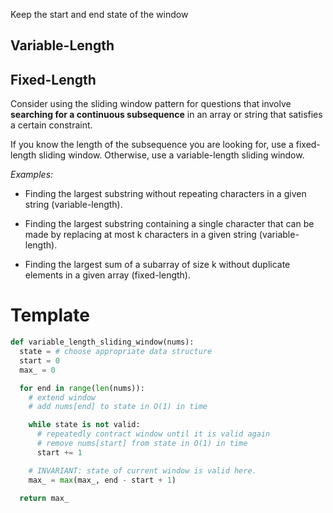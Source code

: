 Keep the start and end state of the window 

## Variable-Length
## Fixed-Length

Consider using the sliding window pattern for questions that involve **searching for a continuous subsequence** in an array or string that satisfies a certain constraint.

If you know the length of the subsequence you are looking for, use a fixed-length sliding window. Otherwise, use a variable-length sliding window.

_Examples:_

- Finding the largest substring without repeating characters in a given string (variable-length).
    
- Finding the largest substring containing a single character that can be made by replacing at most k characters in a given string (variable-length).
    
- Finding the largest sum of a subarray of size k without duplicate elements in a given array (fixed-length).

# Template

```python
def variable_length_sliding_window(nums):
  state = # choose appropriate data structure
  start = 0
  max_ = 0

  for end in range(len(nums)):
    # extend window
    # add nums[end] to state in O(1) in time

    while state is not valid:
      # repeatedly contract window until it is valid again
      # remove nums[start] from state in O(1) in time
      start += 1

    # INVARIANT: state of current window is valid here.
    max_ = max(max_, end - start + 1)

  return max_


```